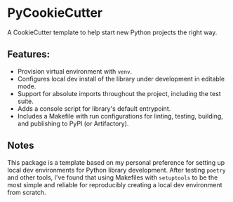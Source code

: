 # PyCookieCutter
A CookieCutter template to help start new Python projects the right way. 

## Features:
* Provision virtual environment with `venv`.
* Configures local dev install of the library under development in editable mode.
* Support for absolute imports throughout the project, including the test suite. 
* Adds a console script for library's default entrypoint.
* Includes a Makefile with run configurations for linting, testing, building, and publishing to PyPI (or Artifactory). 

## Notes
This package is a template based on my personal preference for setting up local dev environments for Python library
development. After testing `poetry` and other tools, I've found that using Makefiles with `setuptools` to be the most 
simple and reliable for reproducibly creating a local dev environment from scratch. 